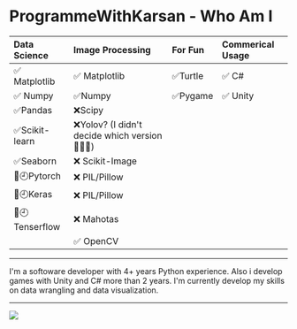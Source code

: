 
# ProgrammeWithKarsan - Who Am I 

Data Science | Image Processing |For Fun | Commerical Usage
:------------ | :-------------| :-------------| :-------------
:white_check_mark: Matplotlib | :white_check_mark: Matplotlib|  :white_check_mark:Turtle | :white_check_mark: C#
:white_check_mark: Numpy | :white_check_mark:Numpy | :white_check_mark:Pygame | :white_check_mark: Unity
:white_check_mark:Pandas | :x:Scipy | |
:white_check_mark:Scikit-learn | :x:Yolov? (I didn't decide which version 🤦🏻‍♀️)|  | 
:white_check_mark:Seaborn |:x: Scikit-Image |  |
📖:clock9:Pytorch |:x: PIL/Pillow | | 
📖:clock9:Keras |:x: PIL/Pillow |  | 
📖:clock9:Tenserflow |:x: Mahotas |  |
| |:white_check_mark: OpenCV |  | 

___
I'm a softoware developer with 4+ years Python experience. Also i develop games with Unity and C# more than 2 years. 
I'm currently develop my skills on data wrangling and data visualization.
___

<img src="https://github-readme-stats.vercel.app/api?username=programmewithkarsan&&show_icons=true&title_color=#263238&icon_color=bb2acf&text_color=#263238&bg_color=#CFD8DC">


<!--
**programmewithkarsan/programmewithkarsan** is a ✨ _special_ ✨ repository because its `README.md` (this file) appears on your GitHub profile.

Here are some ideas to get you started:

- 🔭 I’m currently working on ...
- 🌱 I’m currently learning ...
- 👯 I’m looking to collaborate on ...
- 🤔 I’m looking for help with ...
- 💬 Ask me about ...
- 📫 How to reach me: ...
- 😄 Pronouns: ...
- ⚡ Fun fact: ...
-->
